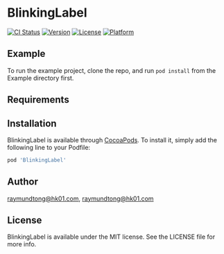 # BlinkingLabel

[![CI Status](http://img.shields.io/travis/raymundtong@hk01.com/BlinkingLabel.svg?style=flat)](https://travis-ci.org/raymundtong@hk01.com/BlinkingLabel)
[![Version](https://img.shields.io/cocoapods/v/BlinkingLabel.svg?style=flat)](http://cocoapods.org/pods/BlinkingLabel)
[![License](https://img.shields.io/cocoapods/l/BlinkingLabel.svg?style=flat)](http://cocoapods.org/pods/BlinkingLabel)
[![Platform](https://img.shields.io/cocoapods/p/BlinkingLabel.svg?style=flat)](http://cocoapods.org/pods/BlinkingLabel)

## Example

To run the example project, clone the repo, and run `pod install` from the Example directory first.

## Requirements

## Installation

BlinkingLabel is available through [CocoaPods](http://cocoapods.org). To install
it, simply add the following line to your Podfile:

```ruby
pod 'BlinkingLabel'
```

## Author

raymundtong@hk01.com, raymundtong@hk01.com

## License

BlinkingLabel is available under the MIT license. See the LICENSE file for more info.
